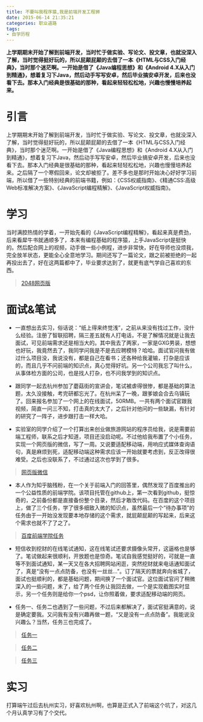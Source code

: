 ```yaml
---
title: 不要叫我程序猿,我是前端开发工程狮
date: 2015-06-14 21:35:21
categories: 职业道路
tags:
- 自学历程
---
```


**上学期期末开始了解到前端开发，当时忙于做实验、写论文、投文章，也就没深入了解，当时觉得挺好玩的，所以屁颠屁颠的去借了一本《HTML与CSS入门经典》，当时那个迷茫啊。一开始是借了《Java编程思想》和《Android 4.X从入门到精通》，想着复习下Java，然后动手写写安卓，然后毕业搞安卓开发，后来也没看下去。那本入门经典是很基础的那种，看起来轻轻松松地，兴趣也慢慢培养起来。**

<!-- more -->

# 引言
上学期期末开始了解到前端开发，当时忙于做实验、写论文、投文章，也就没深入了解，当时觉得挺好玩的，所以屁颠屁颠的去借了一本《HTML与CSS入门经典》，当时那个迷茫啊。一开始是借了《Java编程思想》和《Android 4.X从入门到精通》，想着复习下Java，然后动手写写安卓，然后毕业搞安卓开发，后来也没看下去。那本入门经典是很基础的那种，看起来轻轻松松地，兴趣也慢慢培养起来。之后隔了一个寒假回来，论文却被拒了。差不多也是那时开始决心好好学习前端，所以借了一些特别经典的前端书籍，例如：《CSS权威指南》、《精通CSS:高级Web标准解决方案》、《JavaScript编程精解》、《JavaScript权威指南》。
# 学习
当时满腔热情的学着，一开始先看的《JavaScript编程精解》，看起来真是费劲，后来看犀牛书就通顺多了，本来有编程基础的程序猿，上手JavaScript是挺快的。然后配合网上的视频，动手做一些小例程，进步非常快，好在导师也没烦我，完全放羊状态，更能全心全意地学习。期间还写了一篇论文，跟之前被拒绝的一起再投出去了，好在这两篇都中了，毕业要求达到了，就更有底气学自己喜欢的东西。

>[2048网页版](https://github.com/quanru/2048)

# 面试&笔试
 - 一直想出去实习，俗话说：“纸上得来终觉浅”，之前从来没有找过工作，没什么经验。注册了智联招聘，隔三差五就有人打电话，不是了解情况就是让我去面试，可见前端需求还是相当大的。其中我去了两家，一家是GXG男装，想想也好玩，我竟然去了，我同学问我是不是去应聘模特？哈哈。面试官问我有做过什么项目没，我说没有，都是自己在看书；还各种给我灌输，打杂是应该的，而且几乎不问前端的知识点，真心觉得好坑。另一个公司我忘了叫什么，从事体检方面的公司，也是找人打杂，也不问我学到的知识点。

 - 跟同学一起去杭州参加了蘑菇街的宣讲会，笔试被虐得很惨，都是基础的算法题，太久没接触，考完研都忘光了。在杭州呆了一晚，跟爹娘会合去乌镇玩了。回来报名参加了一个网上的在线面试，50RMB。一共有两个面试官跟我视频，简直一问三不知，打击真的太大了，之后针对他问的一些缺漏，有针对的研究了一阵子，进步跟打击一样大哈。

 - 实验室的同学介绍了一个打算出来创业做旅游网站的程序员给我，说是需要前端工程师，联系之后才知道，项目还没启动呢。不过他给我布置了个小任务，实现一个网页版的微信，写了一周。又说要适配移动端，用响应式媒体查询语句，真是麻烦到死，适配移动端这种需求应该一开始就要考虑到，反正改得很难受。之后也没联系了，不过通过这次也学到了很多。

>[网页版微信](https://github.com/quanru/wechat)

 - 本人作为知乎脑残粉，在一个关于前端入门的回答里，偶然发现了百度推出的一个公益性质的前端学院。该项目托管在github上，第一次看到github，挺惊奇的，之前备份都是直接备份整个目录，然后才敢改代码。在百度的这个项目上，做了三个任务，学了很多细致入微的知识点，虽然最后一个“待办事项”的任务由于一开始没发现要本地存储的这个需求，就屁颠屁颠的写起来，后来这个需求也就不了了之了。

>[百度前端学院任务](https://github.com/quanru/myIfe)

 - 短信收到挖财的在线笔试通知，这在线笔试还要求摄像头常开，这逼格也是够了。笔试做起来很顺利，开放题也是惊奇。笔试自我感觉挺好的，可就是一直等不到面试通知，某一天又在各大招聘网站闲逛，突然挖财就来电话通知面试了，真是“没有一点点防备，也没有一丝丝...”。订了隔天的票就奔向省城了，面试也挺顺利的，都是基础问题，期间换了一个面试官。这位面试官问了稍微深入的一些问题，末了，给了两个任务让我回去做，一个是实现截图实时显示，另一个任务则是给你一个psd，让你照着做，要求适配移动端的网页。

 - 任务一、任务二也遇到了一些问题，不过后来都解决了，面试官挺满意的，说是确定要我。又问我有没有兴趣再做一题，“又是没有一点点防备”。我能说没兴趣么？当然，任务三也完成了。

 >[任务一](https://github.com/quanru/screenShot)

 >[任务二](https://github.com/quanru/mobiWeb)

 >[任务三](https://github.com/quanru/dragThem)


# 实习

打算端午过后去杭州实习，好喜欢杭州啊，也算是正式入了前端这个坑了，对这几个月认真学习有了个交代。
